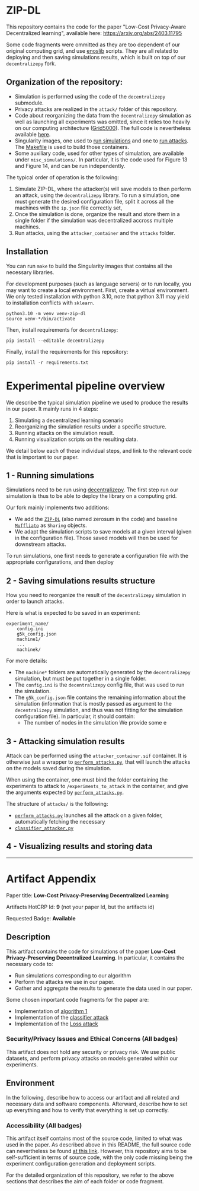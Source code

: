 # ZIP-DL

This repository contains the code for the paper "Low-Cost Privacy-Aware Decentralized learning", available here: https://arxiv.org/abs/2403.11795

Some code fragments were ommitted as they are too dependent of our original computing grid, and use [enoslib](https://discovery.gitlabpages.inria.fr/enoslib/) scripts. They are all related to deploying and then saving simulations results, which is built on top of our `decentralizepy` fork.

## Organization of the repository:
* Simulation is performed using the code of the `decentralizepy` submodule.
* Privacy attacks are realized in the `attack/` folder of this repository.
* Code about reorganizing the data from the `decentralizepy` simulation as well as launching all experiments was omitted, since it relies too heavily on our computing architecture ([Grid5000](https://www.grid5000.fr/w/Grid5000:Home)). The full code is nevertheless available [here](https://gitlab.inria.fr/dilereve/decentralizepy_grid5000).
* Singularity images, one used to [run simulations](compute_container.def) and one to [run attacks](attacker_container.def). The [Makefile](Makefile) is used to build those containers.
* Some auxiliary code, used for other types of simulation, are available under `misc_simulations/`. In particular, it is the code used for Figure 13 and Figure 14, and can be run independently.


The typical order of operation is the following:
1) Simulate ZIP-DL, where the attacker(s) will save models to then perform an attack, using the `decentralizepy` library. To run a simulation, one must generate the desired configuration file, split it across all the machines with the `ip.json` file correctly set, 
2) Once the simulation is done, organize the result and store them in a single folder if the simulation was decentralized accross multiple machines.
3) Run attacks, using the `attacker_container` and the `attacks` folder.


## Installation
You can run `make` to build the Singularity images that contains all the necessary libraries.

For development purposes (such as language servers) or to run locally, you may want to create a local environment. 
First, create a virtual environment. We only tested installation with python 3.10, note that python 3.11 may yield to installation conflicts with `sklearn`.

```
python3.10 -m venv venv-zip-dl
source venv-*/bin/activate
```

Then, install requirements for `decentralizepy`:

```
pip install --editable decentralizepy
```

Finally, install the requirements for this repository:

```
pip install -r requirements.txt
```

# Experimental pipeline overview
We describe the typical simulation pipeline we used to produce the results in our paper. It mainly runs in 4 steps:
1) Simulating a decentralized learning scenario
2) Reorganizing the simulation results under a specific structure.
3) Running attacks on the simulation result.
4) Running visualization scripts on the resulting data.

We detail below each of these individual steps, and link to the relevant code that is important to our paper.

## 1 - Running simulations

Simulations need to be run using [decentralizepy](https://github.com/sacs-epfl/decentralizepy). The first step run our simulation is thus to be able to deploy the library on a computing grid.

Our fork mainly implements two additions:
* We add the [`ZIP-DL`](decentralizepy/src/decentralizepy/sharing/ZeroSumSharing.py) (also named zerosum in the code) and baseline [`Muffliato`](decentralizepy/src/decentralizepy/sharing/Muffliato.py) as `Sharing` objects.
* We adapt the simulation scripts to save models at a given interval (given in the configuration file). Those saved models will then be used for downstream attacks. 

To run simulations, one first needs to generate a configuration file with the appropriate configurations, and then deploy 

## 2 - Saving simulations results structure
How you need to reorganize the result of the `decentralizepy` simulation in order to launch attacks.

Here is what is expected to be saved in an experiment:
```
experiment_name/
    config.ini
    g5k_config.json
    machine1/
    ...
    machinek/
```
For more details:
* The `machine*` folders are automatically generated by the `decentralizepy` simulation, but must be put together in a single folder.
* The `config.ini` is the `decentralizepy` config file, that was used to run the simulation. 
* The `g5k_config.json` file contains the remaining information about the simulation (information that is mostly passed as argument to the `decentralizepy` simulation, and thus was not fitting for the simulation configuration file). In particular, it should contain:
    * The number of nodes in the simulation
We provide some e

## 3 - Attacking simulation results

Attack can be performed using the `attacker_container.sif` container. It is otherwise just a wrapper to [`perform_attacks.py`](attacks/perform_attacks.py), that will launch the attacks on the models saved during the simulation.

When using the container, one must bind the folder containing the experiments to attack to `/experiments_to_attack` in the container, and give the arguments expected by [`perform_attacks.py`](attacks/perform_attacks.py).

The structure of `attacks/` is the following:
* [`perform_attacks.py`](attacks/perform_attacks.py) launches all the attack on a given folder, automatically fetching the necessary 
* [`classifier_attacker.py`](attacks/classifier_attacker.py) 


## 4 - Visualizing results and storing data


---

# Artifact Appendix

Paper title: **Low-Cost Privacy-Preserving Decentralized Learning**

Artifacts HotCRP Id: **9** (not your paper Id, but the artifacts id)

Requested Badge: **Available**

## Description
This artifact contains the code for simulations of the paper **Low-Cost Privacy-Preserving Decentralized Learning**. In particular, it contains the necessary code to:
* Run simulations corresponding to our algorithm
* Perform the attacks we use in our paper.
* Gather and aggregate the results to generate the data used in our paper.

Some chosen important code fragments for the paper are:
* Implementation of [algorithm 1](https://github.com/dimiarbre/decentralizepy/blob/082f945/src/decentralizepy/sharing/ZeroSumSharing.py#L16)
* Implementation of the [classifier attack](https://github.com/dimiarbre/ZIP-DL/blob/main/attacks/classifier_attacker.py#L583)
* Implementation of the [Loss attack](https://github.com/dimiarbre/ZIP-DL/blob/main/attacks/threshold_attacker.py#L44)

### Security/Privacy Issues and Ethical Concerns (All badges)
This artifact does not hold any security or privacy risk. We use public datasets, and perform privacy attacks on models generated within our experiments.


## Environment 
In the following, describe how to access our artifact and all related and necessary data and software components.
Afterward, describe how to set up everything and how to verify that everything is set up correctly.

### Accessibility (All badges)
This artifact itself contains most of the source code, limited to what was used in the paper. As described above in this README, the full source code can nevertheless be found [at this link](https://gitlab.inria.fr/dilereve/decentralizepy_grid5000/-/tree/Popets_revision?ref_type=tags). However, this repository aims to be self-sufficient in terms of source code, with the only code missing being the experiment configuration generation and deployment scripts.

For the detailed organization of this repository, we refer to the above sections that describes the aim of each folder or code fragment.
